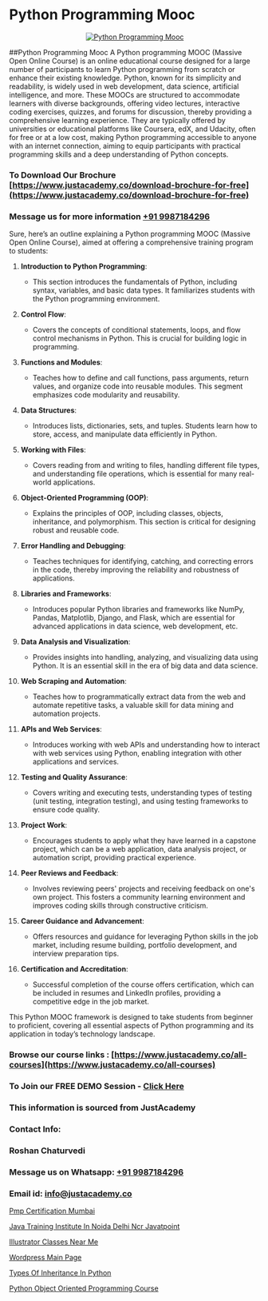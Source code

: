 # Python Programming Mooc

<p align="center">
  <a href="https://justacademy.co/course-detail/python-training">
    <img src="https://justacademy.co/storage2/course_image/1709713400_course_image.webp" alt="Python Programming Mooc">
  </a>
</p>
##Python Programming Mooc
A Python programming MOOC (Massive Open Online Course) is an online educational course designed for a large number of participants to learn Python programming from scratch or enhance their existing knowledge. Python, known for its simplicity and readability, is widely used in web development, data science, artificial intelligence, and more. These MOOCs are structured to accommodate learners with diverse backgrounds, offering video lectures, interactive coding exercises, quizzes, and forums for discussion, thereby providing a comprehensive learning experience. They are typically offered by universities or educational platforms like Coursera, edX, and Udacity, often for free or at a low cost, making Python programming accessible to anyone with an internet connection, aiming to equip participants with practical programming skills and a deep understanding of Python concepts.

### To Download Our Brochure [https://www.justacademy.co/download-brochure-for-free](https://www.justacademy.co/download-brochure-for-free)
### Message us for more information [+91 9987184296](https://api.whatsapp.com/send?phone=919987184296)
Sure, here’s an outline explaining a Python programming MOOC (Massive Open Online Course), aimed at offering a comprehensive training program to students:

1) **Introduction to Python Programming**:
   - This section introduces the fundamentals of Python, including syntax, variables, and basic data types. It familiarizes students with the Python programming environment.

2) **Control Flow**:
   - Covers the concepts of conditional statements, loops, and flow control mechanisms in Python. This is crucial for building logic in programming.

3) **Functions and Modules**:
   - Teaches how to define and call functions, pass arguments, return values, and organize code into reusable modules. This segment emphasizes code modularity and reusability.

4) **Data Structures**:
   - Introduces lists, dictionaries, sets, and tuples. Students learn how to store, access, and manipulate data efficiently in Python.

5) **Working with Files**:
   - Covers reading from and writing to files, handling different file types, and understanding file operations, which is essential for many real-world applications.

6) **Object-Oriented Programming (OOP)**:
   - Explains the principles of OOP, including classes, objects, inheritance, and polymorphism. This section is critical for designing robust and reusable code.

7) **Error Handling and Debugging**:
   - Teaches techniques for identifying, catching, and correcting errors in the code, thereby improving the reliability and robustness of applications.

8) **Libraries and Frameworks**:
   - Introduces popular Python libraries and frameworks like NumPy, Pandas, Matplotlib, Django, and Flask, which are essential for advanced applications in data science, web development, etc.

9) **Data Analysis and Visualization**:
   - Provides insights into handling, analyzing, and visualizing data using Python. It is an essential skill in the era of big data and data science.

10) **Web Scraping and Automation**:
    - Teaches how to programmatically extract data from the web and automate repetitive tasks, a valuable skill for data mining and automation projects.

11) **APIs and Web Services**:
    - Introduces working with web APIs and understanding how to interact with web services using Python, enabling integration with other applications and services.

12) **Testing and Quality Assurance**:
    - Covers writing and executing tests, understanding types of testing (unit testing, integration testing), and using testing frameworks to ensure code quality.

13) **Project Work**:
    - Encourages students to apply what they have learned in a capstone project, which can be a web application, data analysis project, or automation script, providing practical experience.

14) **Peer Reviews and Feedback**:
    - Involves reviewing peers' projects and receiving feedback on one's own project. This fosters a community learning environment and improves coding skills through constructive criticism.

15) **Career Guidance and Advancement**:
    - Offers resources and guidance for leveraging Python skills in the job market, including resume building, portfolio development, and interview preparation tips.

16) **Certification and Accreditation**:
    - Successful completion of the course offers certification, which can be included in resumes and LinkedIn profiles, providing a competitive edge in the job market.

This Python MOOC framework is designed to take students from beginner to proficient, covering all essential aspects of Python programming and its application in today’s technology landscape.

### Browse our course links : [https://www.justacademy.co/all-courses](https://www.justacademy.co/all-courses) 
### To Join our FREE DEMO Session - [Click Here](https://www.justacademy.co/register-for-course-demo)


### This information is sourced from JustAcademy
### Contact Info:
### Roshan Chaturvedi
### Message us on Whatsapp: [+91 9987184296](https://api.whatsapp.com/send?phone=919987184296)
### Email id: [info@justacademy.co](mailto:info@justacademy.co)
                
[Pmp Certification Mumbai](https://www.linkedin.com/pulse/pmp-certification-mumbai-justacademy-kolkata-cpbre?trackingId=h5GrMBOWgQIJHCP656J3pw%3D%3D&lipi=urn%3Ali%3Apage%3Ad_flagship3_company_admin%3Bk9oA%2BVOQTPioabiM45wXSA%3D%3D)

[Java Training Institute In Noida Delhi Ncr Javatpoint](https://www.linkedin.com/pulse/java-training-institute-noida-delhi-ncr-javatpoint-wlxac?trackingId=1rI7sD5ceb%2B3Z8tybqyu1g%3D%3D&lipi=urn%3Ali%3Apage%3Ad_flagship3_company_admin%3BA1nZ1nP9T4epQeiwVmNY3A%3D%3D)

[Illustrator Classes Near Me](https://medium.com/@akanshapatil/illustrator-classes-near-me-a15d6400a049)

[Wordpress Main Page](https://medium.com/@AkashSingh2052/wordpress-main-page-0a242a9ba689)

[Types Of Inheritance In Python](https://justacademyin.github.io/justacademy/types-of-inheritance-in-python)

[Python Object Oriented Programming Course](https://justacademyin.github.io/justacademy/python-object-oriented-programming-course)

